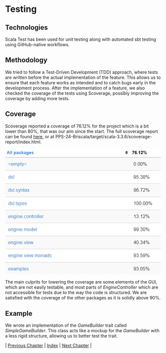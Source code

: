 # Testing
## Technologies 
Scala Test has been used for unit testing along with automated sbt testing using GitHub-native workflows.

## Methodology
We tried to follow a Test-Driven Development (TDD) approach, where tests are written before the actual implementation of the feature. This allows us to ensure that each feature works as intended and to catch bugs early in the development process.
After the implementation of a feature, we also checked the coverage of the tests using Scoverage, possibly improving the coverage by adding more tests.

## Coverage
Scoverage reported a coverage of 76.12% for the project which is a bit lower than 80%, that was our aim since the start.
The full scoverage report can be found [here](scoverage-report/index.html), or at PPS-24-Briscala/target/scala-3.3.6/scoverage-report/index.html.

![Test_Coverage](../res/scoverage.png "Test Coverage")

The main culprits for lowering the coverage are some elements of the GUI, which are not easily testable, and most parts of *EngineController* which are not accessible for tests due to the way the code is structured.
We are satisfied with the coverage of the other packages as it is solidly above 90%.

## Example
We wrote an implementation of the *GameBuilder* trait called *SimpleGameBuilder*.
This class acts like a mockup for the *GameBuilder* with a less rigid structure, allowing us to better test the trait.

| [Previous Chapter](../6-implementation/index.md) | [Index](../index.md) | [Next Chapter](../8-retrospective/index.md) |